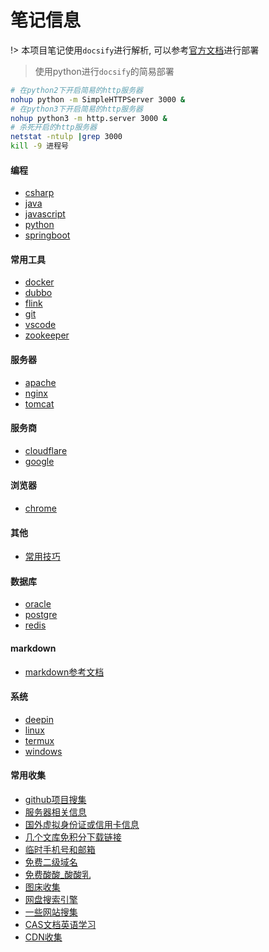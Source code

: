 # 笔记信息
!> 本项目笔记使用`docsify`进行解析, 可以参考[官方文档](https://docsify.js.org/#/zh-cn/)进行部署  
> 使用python进行`docsify`的简易部署  
```bash
# 在python2下开启简易的http服务器
nohup python -m SimpleHTTPServer 3000 &
# 在python3下开启简易的http服务器
nohup python3 -m http.server 3000 &
# 杀死开启的http服务器
netstat -ntulp |grep 3000
kill -9 进程号
```

<!-- tabs:start -->

#### **编程**

* [csharp](笔记/编程/csharp.md)
* [java](笔记/编程/java.md)
* [javascript](笔记/编程/javascript.md)
* [python](笔记/编程/python.md)
* [springboot](笔记/编程/springboot.md)

#### **常用工具**

* [docker](笔记/常用工具/docker.md)
* [dubbo](笔记/常用工具/dubbo.md)
* [flink](笔记/常用工具/flink.md)
* [git](笔记/常用工具/git.md)
* [vscode](笔记/常用工具/vscode.md)
* [zookeeper](笔记/常用工具/zookeeper.md)

#### **服务器**

* [apache](笔记/服务器/apache.md)
* [nginx](笔记/服务器/nginx.md)
* [tomcat](笔记/服务器/tomcat.md)

#### **服务商**

* [cloudflare](笔记/服务商/cloudflare.md)
* [google](笔记/服务商/google.md)

#### **浏览器**

* [chrome](笔记/浏览器/chrome.md)

#### **其他**

* [常用技巧](笔记/其他/常用技巧.md)

#### **数据库**

* [oracle](笔记/数据库/oracle.md)
* [postgre](笔记/数据库/postgre.md)
* [redis](笔记/数据库/redis.md)

#### **markdown**

* [markdown参考文档](参考文档/markdown.md)

#### **系统**

* [deepin](笔记/系统/deepin.md)
* [linux](笔记/系统/linux.md)
* [termux](笔记/系统/termux.md)
* [windows](笔记/系统/windows.md)

#### **常用收集**

* [github项目搜集](笔记/搜集/github.md)  
* [服务器相关信息](笔记/搜集/服务器相关信息.md)  
* [国外虚拟身份证或信用卡信息](笔记/搜集/国外虚拟身份证或信用卡信息.md)  
* [几个文库免积分下载链接](笔记/搜集/几个文库免积分下载链接.md)  
* [临时手机号和邮箱](笔记/搜集/临时手机号和邮箱.md)  
* [免费二级域名](笔记/搜集/免费二级域名.md)  
* [免费酸酸_酸酸乳](笔记/搜集/免费酸酸_酸酸乳.md)  
* [图床收集](笔记/搜集/图床收集.md)  
* [网盘搜索引擎](笔记/搜集/网盘搜索引擎.md)  
* [一些网站搜集](笔记/搜集/一些网站搜集.md)  
* [CAS文档英语学习](笔记/搜集/CAS文档英语学习.md)  
* [CDN收集](笔记/搜集/CDN收集.md)  

<!-- tabs:end -->